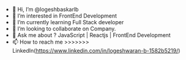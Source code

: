 
- 👋 Hi, I’m @logeshbaskarlb
- 👀 I’m interested in FrontEnd Development
- 🌱 I’m currently learning Full Stack developer
- 💞️ I’m looking to collaborate on Company.
- 🤔 Ask me about ? JavaScript | Reactjs | FrontEnd Development 
- 📫 How to reach me >>>>>>>  LinkedIn(https://www.linkedin.com/in/logeshwaran-b-1582b5219/)



<!---
logeshbaskarlb/logeshbaskarlb is a ✨ special ✨ repository because its `README.md` (this file) appears on your GitHub profile.
You can click the Preview link to take a look at your changes.
--->
